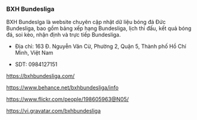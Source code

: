 ### BXH Bundesliga

BXH Bundeslga là website chuyên cập nhật dữ liệu bóng đá Đức Bundesliga, bao gồm bảng xếp hạng Bundesliga, lịch thi đấu, kết quả bóng đá, soi kèo, nhận định và trực tiếp Bundesliga.

- Địa chỉ: 163 Đ. Nguyễn Văn Cừ, Phường 2, Quận 5, Thành phố Hồ Chí Minh, Việt Nam

- SDT: 0984127151

https://bxhbundesliga.com/

https://www.behance.net/bxhbundesliga/info

https://www.flickr.com/people/198605963@N05/

https://vi.gravatar.com/bxhbundesliga
